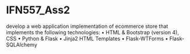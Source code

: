# IFN557_Ass2
 develop a web application implementation of ecommerce store that implements the following technologies: • HTML & Bootstrap (version 4), CSS • Python & Flask • Jinja2 HTML Templates • Flask-WTForms • Flask-SQLAlchemy
